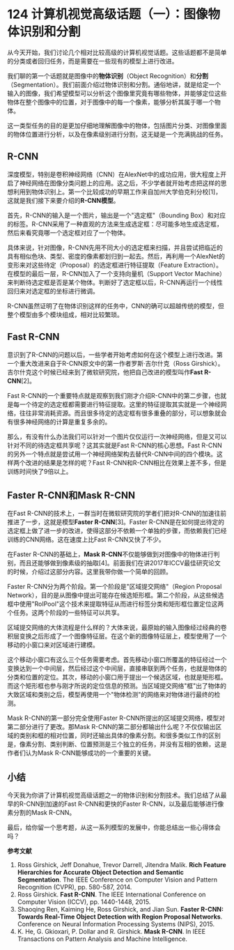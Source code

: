 # 124 计算机视觉高级话题（一）：图像物体识别和分割

从今天开始，我们讨论几个相对比较高级的计算机视觉话题。这些话题都不是简单的分类或者回归任务，而是需要在一些现有的模型上进行改进。

我们聊的第一个话题就是图像中的**物体识别**（Object
Recognition）和**分割**（Segmentation）。我们前面介绍过物体识别和分割。通俗地讲，就是给定一个输入的图像，我们希望模型可以分析这个图像里究竟有哪些物体，并能够定位这些物体在整个图像中的位置，对于图像中的每一个像素，能够分析其属于哪一个物体。

这一类型任务的目的是更加仔细地理解图像中的物体，包括图片分类、对图像里面的物体位置进行分析，以及在像素级别进行分割，这无疑是一个充满挑战的任务。

## R-CNN

深度模型，特别是卷积神经网络（CNN）在AlexNet中的成功应用，很大程度上开启了神经网络在图像分类问题上的应用。这之后，不少学者就开始考虑把这样的思想利用到物体识别上。第一个比较成功的早期工作来自加州大学伯克利分校\[1\]，这就是我们接下来要介绍的**R-CNN模型**。

首先，R-CNN的输入是一个图片，输出是一个"选定框"（Bounding
Box）和对应的标签。R-CNN采用了一种直观的方法来生成选定框：尽可能多地生成选定框，然后来看究竟哪一个选定框对应了一个物体。

具体来说，针对图像，R-CNN先用不同大小的选定框来扫描，并且尝试把临近的具有相似色块、类型、密度的像素都划归到一起去。然后，再利用一个AlexNet的变形来对这些待定（Proposal）的选定框进行特征提取（Feature
Extraction）。在模型的最后一层，R-CNN加入了一个支持向量机（Support
Vector
Machine）来判断待选定框是否是某个物体。判断好了选定框以后，R-CNN再运行一个线性回归来对选定框的坐标进行微调。

R-CNN虽然证明了在物体识别这样的任务中，CNN的确可以超越传统的模型，但整个模型由多个模块组成，相对比较繁琐。

## Fast R-CNN

意识到了R-CNN的问题以后，一些学者开始考虑如何在这个模型上进行改进。第一个重大改进来自于R-CNN原文中的第一作者罗斯·吉尔什克（Ross
Girshick）。吉尔什克这个时候已经来到了微软研究院，他把自己改进的模型叫作**Fast
R-CNN**\[2\]。

Fast
R-CNN的一个重要特点就是观察到我们刚才介绍R-CNN中的第二步骤，也就是每一个待定的选定框都需要进行特征提取。这里的特征提取其实就是一个神经网络，往往非常消耗资源。而且很多待定的选定框有很多重叠的部分，可以想象就会有很多神经网络的计算是重复多余的。

那么，有没有什么办法我们可以针对一个图片仅仅运行一次神经网络，但是又可以针对不同的待选定框共享呢？这其实就是Fast
R-CNN的核心思想。Fast
R-CNN的另外一个特点就是尝试用一个神经网络架构去替代R-CNN中间的四个模块。这样两个改进的结果是怎样的呢？Fast
R-CNN和R-CNN相比在效果上差不多，但是训练时间快了9倍以上。

## Faster R-CNN和Mask R-CNN

在Fast
R-CNN的技术上，一群当时在微软研究院的学者们把对R-CNN的加速往前推进了一步，这就是模型**Faster
R-CNN**\[3\]。Faster
R-CNN是在如何提出待定的选定框上做了进一步的改进，使得这部分不依赖一个单独的步骤，而依赖我们已经训练的CNN网络。这在速度上比Fast
R-CNN又快了不少。

在Faster R-CNN的基础上，**Mask
R-CNN**不仅能够做到对图像中的物体进行判别，而且还能够做到像素级的抽取\[4\]。前面我们在讲2017年ICCV最佳研究论文的时候，介绍过这部分内容。这里我带你做一个简单的回顾。

Faster R-CNN分为两个阶段。第一个阶段是"区域提交网络"（Region Proposal
Network），目的是从图像中提出可能存在候选矩形框。第二个阶段，从这些候选框中使用"RoIPool"这个技术来提取特征从而进行标签分类和矩形框位置定位这两个任务。这两个阶段的一些特征可以共享。

区域提交网络的大体流程是什么样的？大体来说，最原始的输入图像经过经典的卷积层变换之后形成了一个图像特征层。在这个新的图像特征层上，模型使用了一个移动的小窗口来对区域进行建模。

这个移动小窗口有这么三个任务需要考虑。首先移动小窗口所覆盖的特征经过一个变换达到一个中间层，然后经过这个中间层，直接串联到两个任务，也就是物体的分类和位置的定位。其次，移动的小窗口用于提出一个候选区域，也就是矩形框。而这个矩形框也参与刚才所说的定位信息的预测。当区域提交网络"框"出了物体的大致区域和类别之后，模型再使用一个"物体检测"的网络来对物体进行最终的检测。

Mask R-CNN的第一部分完全使用Faster
R-CNN所提出的区域提交网络，模型对第二部分进行了更改。那Mask
R-CNN的第二部分都输出什么呢？不仅仅输出区域的类别和框的相对位置，同时还输出具体的像素分割。和很多类似工作的区别是，像素分割、类别判断、位置预测是三个独立的任务，并没有互相的依赖，这是作者们认为Mask
R-CNN能够成功的一个重要的关键。

## 小结

今天我为你讲了计算机视觉高级话题之一的物体识别和分割技术。我们总结了从最早的R-CNN到加速的Fast
R-CNN和更快的Faster R-CNN，以及最后能够进行像素分割的Mask R-CNN。

最后，给你留一个思考题，从这一系列模型的发展中，你能总结出一些心得体会吗？

**参考文献**

1.  Ross Girshick, Jeff Donahue, Trevor Darrell, Jitendra Malik. **Rich
    Feature Hierarchies for Accurate Object Detection and Semantic
    Segmentation**. The IEEE Conference on Computer Vision and Pattern
    Recognition (CVPR), pp. 580-587, 2014.
2.  Ross Girshick. **Fast R-CNN**. The IEEE International Conference on
    Computer Vision (ICCV), pp. 1440-1448, 2015.
3.  Shaoqing Ren, Kaiming He, Ross Girshick, and Jian Sun. **Faster
    R-CNN: Towards Real-Time Object Detection with Region Proposal
    Networks**. Conference on Neural Information Processing Systems
    (NIPS), 2015.
4.  K. He, G. Gkioxari, P. Dollar and R. Girshick. **Mask R-CNN**. In
    IEEE Transactions on Pattern Analysis and Machine Intelligence.

